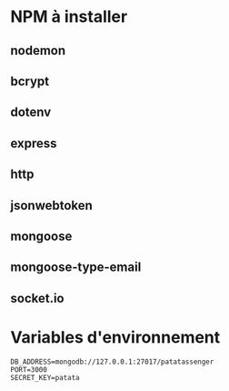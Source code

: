 # NPM à installer

## nodemon
## bcrypt
## dotenv
## express
## http
## jsonwebtoken
## mongoose
## mongoose-type-email
## socket.io

# Variables d'environnement
```
DB_ADDRESS=mongodb://127.0.0.1:27017/patatassenger
PORT=3000
SECRET_KEY=patata
```